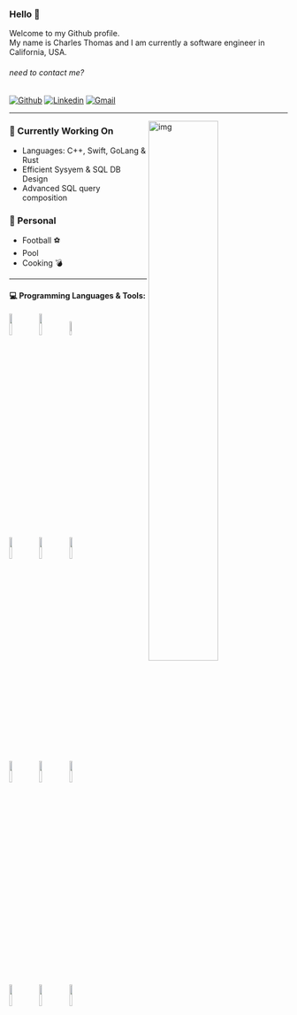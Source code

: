 ### Hello 👋
Welcome to my Github profile.
<br/> My name is Charles Thomas and I am currently a software engineer in California, USA.

###### need to contact me?
[![Github](https://img.shields.io/badge/-Github-000?style=flat&logo=Github&logoColor=white)](https://github.com/CharlesT100)
[![Linkedin](https://img.shields.io/badge/-LinkedIn-blue?style=flat&logo=Linkedin&logoColor=white)](https://www.linkedin.com/in/charlest100/)
[![Gmail](https://img.shields.io/badge/-Gmail-c14438?style=flat&logo=Gmail&logoColor=white)](mailto:charlesthomas100@gmail.com)

___

<img align="right" alt="img" src="https://raw.githubusercontent.com/JoeyBling/JoeyBling/master/pic/pusheencode.gif" width="50%" height="auto" />

### 🌱 Currently Working On
- Languages: C++, Swift, GoLang & Rust
- Efficient Sysyem & SQL DB Design 
- Advanced SQL query composition


### 🎱  Personal
- Football :soccer: 
- Pool
- Cooking :bomb:

___

#### :computer: Programming Languages & Tools: 
<!-- todo: replace the below 
<p>
	<img width="50%" align="right" src="https://github-readme-stats.vercel.app/api?username=FernandoRoldan93&show_icons=true&hide_border=true" />
-->


<code><img width="10%" src="https://www.vectorlogo.zone/logos/javascript/javascript-vertical.svg"></code>
<code><img width="10%" src="https://www.vectorlogo.zone/logos/java/java-ar21.svg"></code>
<code><img width="8%" src="https://www.vectorlogo.zone/logos/angular/angular-ar21.svg"></code>
<br />

<code><img width="10%" src="https://www.vectorlogo.zone/logos/kubernetes/kubernetes-ar21.svg"></code>
<code><img width="10%" src="https://www.vectorlogo.zone/logos/mysql/mysql-ar21.svg"></code>
<code><img width="10%" src="https://www.vectorlogo.zone/logos/mongodb/mongodb-ar21.svg"></code>
<br />

<code><img width="10%" src="https://www.vectorlogo.zone/logos/nodejs/nodejs-ar21.svg"></code>
<code><img width="10%" src="https://www.vectorlogo.zone/logos/nestjs/nestjs-ar21.svg"></code>
<code><img width="10%" src="https://www.vectorlogo.zone/logos/terraformio/terraformio-ar21.svg"></code>
<br />

<code><img width="10%" src="https://www.vectorlogo.zone/logos/rust-lang/rust-lang-ar21.svg"></code>
<code><img width="10%" src="https://www.vectorlogo.zone/logos/postgresql/postgresql-horizontal.svg"></code>
<code><img width="10%" src="https://www.vectorlogo.zone/logos/git-scm/git-scm-ar21.svg"></code>
</p>

<!-- 
<sub>Credit to: [Fernando Roland](https://github.com/FernandoRoldan93/) for template design.
-->

<!--
**CharlesT100/CharlesT100** is a ✨ _special_ ✨ repository because its `README.md` (this file) appears on your GitHub profile.

Here are some ideas to get you started:

- 🔭 I’m currently working on ...
- 🌱 I’m currently learning ...
- 👯 I’m looking to collaborate on ...
- 🤔 I’m looking for help with ...
- 💬 Ask me about ...
- 📫 How to reach me: ...
- 😄 Pronouns: ...
- ⚡ Fun fact: ...
-->
